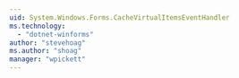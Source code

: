 ```yaml
---
uid: System.Windows.Forms.CacheVirtualItemsEventHandler
ms.technology: 
  - "dotnet-winforms"
author: "stevehoag"
ms.author: "shoag"
manager: "wpickett"
---
```

